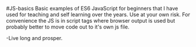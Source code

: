 #JS-basics
Basic examples of ES6 JavaScript for beginners that I have used for teaching and self learning over the years. Use at your own risk. For convenience the JS is in script tags where browser output is used but probably better to move code out to it's own js file.

-Live long and prosper.
